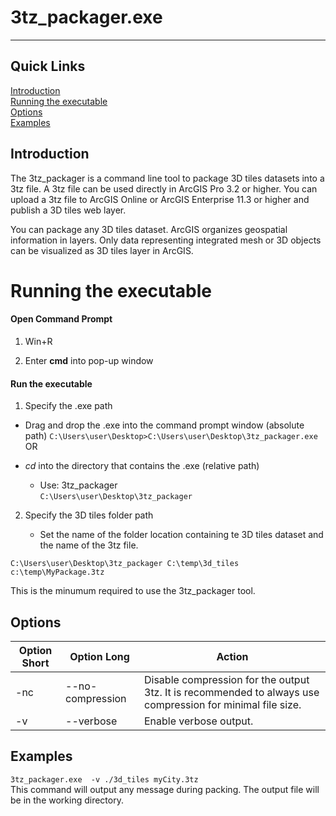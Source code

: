 # 3tz_packager.exe
------------------
## Quick Links
[Introduction](#Introduction) <br />
[Running the executable](#Execute)  <br />
[Options](#Options)<br />
[Examples](#Examples)<br />

## Introduction <a name="Introduction"></a>

The 3tz_packager is a command line tool to package 3D tiles datasets into a 3tz file. A 3tz file can be used directly in ArcGIS Pro 3.2 or higher. You can upload a 3tz file to ArcGIS Online or ArcGIS Enterprise 11.3 or higher and publish a 3D tiles web layer.

You can package any 3D tiles dataset. ArcGIS organizes geospatial information in layers.  Only data representing integrated mesh or 3D objects can be visualized as 3D tiles layer in ArcGIS.

# Running the executable <a name="Execute"></a>

#### Open Command Prompt

1. Win+R

2. Enter __cmd__ into pop-up window

#### Run the executable

1. Specify the .exe path

  - Drag and drop the .exe into the command prompt window (absolute path)
    ```C:\Users\user\Desktop>C:\Users\user\Desktop\3tz_packager.exe```<br>
    OR

  - _cd_ into the directory that contains the .exe (relative path)
    - Use: 3tz_packager  
    ```C:\Users\user\Desktop\3tz_packager```

2. Specify the 3D tiles folder path

    - Set the name of the folder location containing te 3D tiles dataset and the name of the 3tz file.
   
  ```C:\Users\user\Desktop\3tz_packager C:\temp\3d_tiles c:\temp\MyPackage.3tz```

  This is the minumum required to use the 3tz_packager tool.

  ## Options <a name="Options"></a>

| Option Short | Option Long         | Action                  |
|----------------|-------------------------|-------------------|
| -nc | --no-compression | Disable compression for the output 3tz. It is recommended to always use compression for minimal file size. |
| -v | --verbose | Enable verbose output. |

## Examples <a name="Examples"></a> 

```3tz_packager.exe  -v ./3d_tiles myCity.3tz```<br>
This command will output any message during packing.  The output file will be in the working directory.